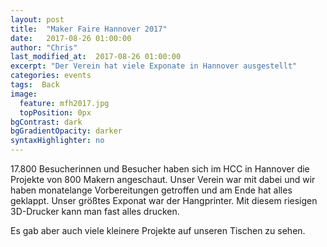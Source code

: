 ```yaml
---
layout: post
title:  "Maker Faire Hannover 2017"
date:   2017-08-26 01:00:00
author: "Chris"
last_modified_at:  2017-08-26 01:00:00
excerpt: "Der Verein hat viele Exponate in Hannover ausgestellt"
categories: events
tags:  Back
image:
  feature: mfh2017.jpg
  topPosition: 0px
bgContrast: dark
bgGradientOpacity: darker
syntaxHighlighter: no
---
```

17.800 Besucherinnen und Besucher haben sich im HCC in Hannover die Projekte von 800 Makern angeschaut. Unser Verein war mit dabei und wir haben monatelange Vorbereitungen getroffen und am Ende hat alles geklappt. Unser größtes Exponat war der Hangprinter. Mit diesem riesigen 3D-Drucker kann man fast alles drucken.

<div class="img img--fullContainer img--14xLeading" style="background-image: url({{ site.baseurl_posts_img }}WP_20170826_18_11_40_Pro.jpg);"></div>

Es gab aber auch viele kleinere Projekte auf unseren Tischen zu sehen.
<div class="img img--fullContainer img--14xLeading" style="background-image: url({{ site.baseurl_posts_img }}WP_20170826_18_11_28_Pro.jpg);"></div>
